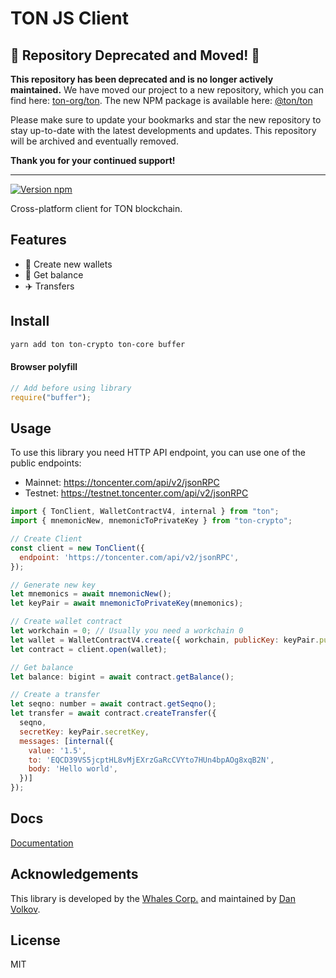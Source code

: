 # TON JS Client

## 🚨 Repository Deprecated and Moved! 🚨

**This repository has been deprecated and is no longer actively maintained.** We have moved our project to a new repository, which you can find here: [ton-org/ton](https://github.com/ton-org/ton). The new NPM package is available here: [@ton/ton](https://www.npmjs.com/package/@ton/ton)

Please make sure to update your bookmarks and star the new repository to stay up-to-date with the latest developments and updates. This repository will be archived and eventually removed.

**Thank you for your continued support!**
___________

[![Version npm](https://img.shields.io/npm/v/ton.svg?logo=npm)](https://www.npmjs.com/package/ton)

Cross-platform client for TON blockchain.

## Features

- 🚀 Create new wallets
- 🍰 Get balance
- ✈️ Transfers

## Install

```bash
yarn add ton ton-crypto ton-core buffer
```

#### Browser polyfill

```js
// Add before using library
require("buffer");
```

## Usage

To use this library you need HTTP API endpoint, you can use one of the public endpoints:

- Mainnet: https://toncenter.com/api/v2/jsonRPC
- Testnet: https://testnet.toncenter.com/api/v2/jsonRPC

```js
import { TonClient, WalletContractV4, internal } from "ton";
import { mnemonicNew, mnemonicToPrivateKey } from "ton-crypto";

// Create Client
const client = new TonClient({
  endpoint: 'https://toncenter.com/api/v2/jsonRPC',
});

// Generate new key
let mnemonics = await mnemonicNew();
let keyPair = await mnemonicToPrivateKey(mnemonics);

// Create wallet contract
let workchain = 0; // Usually you need a workchain 0
let wallet = WalletContractV4.create({ workchain, publicKey: keyPair.publicKey });
let contract = client.open(wallet);

// Get balance
let balance: bigint = await contract.getBalance();

// Create a transfer
let seqno: number = await contract.getSeqno();
let transfer = await contract.createTransfer({
  seqno,
  secretKey: keyPair.secretKey,
  messages: [internal({
    value: '1.5',
    to: 'EQCD39VS5jcptHL8vMjEXrzGaRcCVYto7HUn4bpAOg8xqB2N',
    body: 'Hello world',
  })]
});

```

## Docs

[Documentation](https://ton-community.github.io/ton/)

## Acknowledgements

This library is developed by the [Whales Corp.](https://tonwhales.com/) and maintained by [Dan Volkov](https://github.com/dvlkv).

## License

MIT

